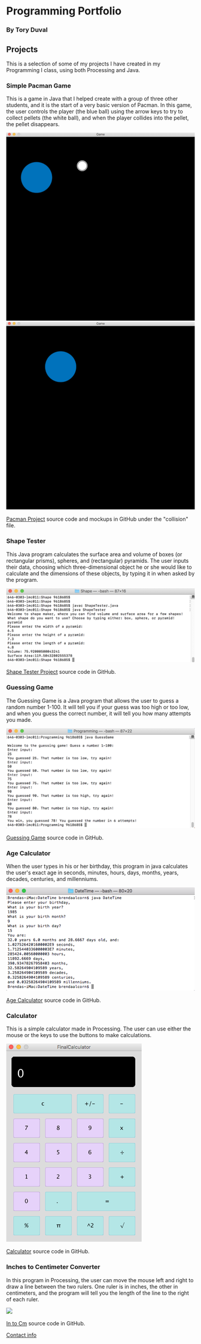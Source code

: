 # Programming Portfolio
### By Tory Duval


## Projects
  This is a selection of some of my projects I have created in my Programming I class, using both Processing and Java.

### Simple Pacman Game
  This is a game in Java that I helped create with a group of three other students, and it is the start of a very basic version of Pacman.  In this game, the user controls the player (the blue ball) using the arrow keys to try to collect pellets (the white ball), and when the player collides into the pellet, the pellet disappears.  
 
 ![PacmanGame.jpg](https://github.com/toryduval/programmingportfolio/blob/master/Images/PacmanGame.jpg "Player and pellet")
 ![PacmanCollision.png](https://github.com/toryduval/programmingportfolio/blob/master/Images/PacmanCollision.png "after collision")
 
 [Pacman Project](https://github.com/WREX-YX/pacMan/tree/master/src) source code and mockups in GitHub under the "collision" file.
 
 
### Shape Tester
  This Java program calculates the surface area and volume of boxes (or rectangular prisms), spheres, and (rectangular) pyramids.  The user inputs their data, choosing which three-dimensional object he or she would like to calculate and the dimensions of these objects, by typing it in when asked by the program.
  
  ![ShapeTester.png](https://github.com/toryduval/programmingportfolio/blob/master/Images/ShapeTester.png)
  
  [Shape Tester Project](https://github.com/toryduval/TGDShapes/blob/master/README.md) source code in GitHub.
  
### Guessing Game
  The Guessing Game is a Java program that allows the user to guess a random number 1-100.  It will tell you if your guess was too high or too low, and when you guess the correct number, it will tell you how many attempts you made.
    
   ![GuessGame.png](https://github.com/toryduval/programmingportfolio/blob/master/Images/GuessGame.png)
    
   [Guessing Game](https://github.com/toryduval/GuessingGame) source code in GitHub.

### Age Calculator
   When the user types in his or her birthday, this program in java calculates the user's exact age in seconds, minutes, hours, days, months, years, decades, centuries, and millenniums.
  
  ![AgeCalc.png](https://github.com/toryduval/programmingportfolio/blob/master/Images/AgeCalc.png)
  
  [Age Calculator](https://github.com/toryduval/Age) source code in GitHub.
    
### Calculator
  This is a simple calculator made in Processing.  The user can use either the mouse or the keys to use the buttons to make calculations.
  
  ![Calculator.png](https://github.com/toryduval/Calculator/blob/master/Calculator.png)

  [Calculator](https://github.com/toryduval/Calculator) source code in GitHub.
  
### Inches to Centimeter Converter
  In this program in Processing, the user can move the mouse left and right to draw a line between the two rulers. One ruler is in inches, the other in centimeters, and the program will tell you the length of the line to the right of each ruler.
  
  ![](file:///Users/brendaalcorn/Desktop/Calculator.png)
  
  [In to Cm](https://github.com/toryduval/In-to-Cm) source code in GitHub.
  
  
[Contact info](toryduva9618@granitesd.org)

